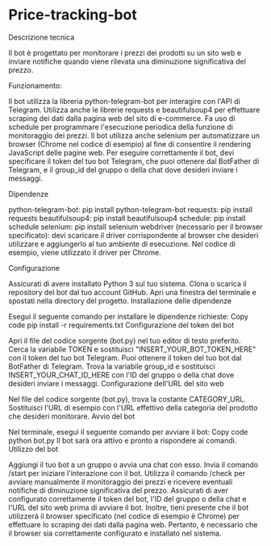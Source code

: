 # Price-tracking-bot

Descrizione tecnica

Il bot è progettato per monitorare i prezzi dei prodotti su un sito web e inviare notifiche quando viene rilevata una diminuzione significativa del prezzo. 



Funzionamento:

Il bot utilizza la libreria python-telegram-bot per interagire con l'API di Telegram.
Utilizza anche le librerie requests e beautifulsoup4 per effettuare scraping dei dati dalla pagina web del sito di e-commerce.
Fa uso di schedule per programmare l'esecuzione periodica della funzione di monitoraggio dei prezzi.
Il bot utilizza anche selenium per automatizzare un browser (Chrome nel codice di esempio) al fine di consentire il rendering JavaScript delle pagine web.
Per eseguire correttamente il bot, devi specificare il token del tuo bot Telegram, che puoi ottenere dal BotFather di Telegram, e il group_id del gruppo o della chat dove desideri inviare i messaggi.



Dipendenze

python-telegram-bot: pip install python-telegram-bot
requests: pip install requests
beautifulsoup4: pip install beautifulsoup4
schedule: pip install schedule
selenium: pip install selenium
webdriver (necessario per il browser specificato): devi scaricare il driver corrispondente al browser che desideri utilizzare e aggiungerlo al tuo ambiente di esecuzione. Nel codice di esempio, viene utilizzato il driver per Chrome.



Configurazione

Assicurati di avere installato Python 3 sul tuo sistema.
Clona o scarica il repository del bot dal tuo account GitHub.
Apri una finestra del terminale e spostati nella directory del progetto.
Installazione delle dipendenze

Esegui il seguente comando per installare le dipendenze richieste:
Copy code
pip install -r requirements.txt
Configurazione del token del bot

Apri il file del codice sorgente (bot.py) nel tuo editor di testo preferito.
Cerca la variabile TOKEN e sostituisci "INSERT_YOUR_BOT_TOKEN_HERE" con il token del tuo bot Telegram. Puoi ottenere il token del tuo bot dal BotFather di Telegram.
Trova la variabile group_id e sostituisci INSERT_YOUR_CHAT_ID_HERE con l'ID del gruppo o della chat dove desideri inviare i messaggi.
Configurazione dell'URL del sito web

Nel file del codice sorgente (bot.py), trova la costante CATEGORY_URL.
Sostituisci l'URL di esempio con l'URL effettivo della categoria del prodotto che desideri monitorare.
Avvio del bot

Nel terminale, esegui il seguente comando per avviare il bot:
Copy code
python bot.py
Il bot sarà ora attivo e pronto a rispondere ai comandi.
Utilizzo del bot

Aggiungi il tuo bot a un gruppo o avvia una chat con esso.
Invia il comando /start per iniziare l'interazione con il bot.
Utilizza il comando /check per avviare manualmente il monitoraggio dei prezzi e ricevere eventuali notifiche di diminuzione significativa del prezzo.
Assicurati di aver configurato correttamente il token del bot, l'ID del gruppo o della chat e l'URL del sito web prima di avviare il bot. Inoltre, tieni presente che il bot utilizzerà il browser specificato (nel codice di esempio è Chrome) per effettuare lo scraping dei dati dalla pagina web. Pertanto, è necessario che il browser sia correttamente configurato e installato nel sistema.

